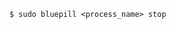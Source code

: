 <!-- usedin: [ _includes/_inlines/Tutorials/Rails/1967-09-26-bluepill/1967-09-26-bluepill_stop.md] -->

```
$ sudo bluepill <process_name> stop
```
